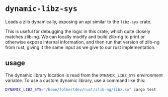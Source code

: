 # `dynamic-libz-sys`

Loads a zlib dynamically, exposing an api similar to the `libz-sys` crate.

This is useful for debugging the logic in this crate, which quite closely matches zlib-ng.
We can locally modify and build zlib-ng to print or otherwise expose internal information,
and then run that version of zlib-ng from rust, giving it the same input as we give to our
rust implementation.

## usage

The dynamic library location is read from the `DYNAMIC_LIBZ_SYS` environment variable.
To use a custom dynamic library, use a command like this:

```sh
DYNAMIC_LIBZ_SYS="/home/folkertdev/rust/zlib-ng/libz.so" cargo test
```
